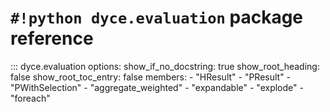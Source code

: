 <!---
  Copyright and other protections apply. Please see the accompanying LICENSE file for
  rights and restrictions governing use of this software. All rights not expressly
  waived or licensed are reserved. If that file is missing or appears to be modified
  from its original, then please contact the author before viewing or using this
  software in any capacity.

  !!!!!!!!!!!!!!!!!!!!!!!!!!!!!!!!!!!!!!!!!!!!!!!!!!!!!!!!!!!!!!!!!!!!
  !!!!!!!!!!!!!!! IMPORTANT: READ THIS BEFORE EDITING! !!!!!!!!!!!!!!!
  !!!!!!!!!!!!!!!!!!!!!!!!!!!!!!!!!!!!!!!!!!!!!!!!!!!!!!!!!!!!!!!!!!!!
  Please keep each sentence on its own unwrapped line.
  It looks like crap in a text editor, but it has no effect on rendering, and it allows much more useful diffs.
  Thank you!
-->

# ``#!python dyce.evaluation`` package reference

::: dyce.evaluation
    options:
      show_if_no_docstring: true
      show_root_heading: false
      show_root_toc_entry: false
      members:
        - "HResult"
        - "PResult"
        - "PWithSelection"
        - "aggregate_weighted"
        - "expandable"
        - "explode"
        - "foreach"
